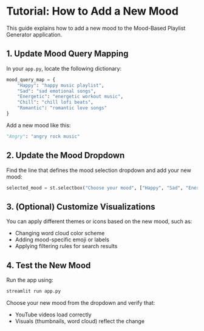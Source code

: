 # Tutorial: How to Add a New Mood

This guide explains how to add a new mood to the Mood-Based Playlist Generator application.

## 1. Update Mood Query Mapping

In your `app.py`, locate the following dictionary:

```python
mood_query_map = {
    "Happy": "happy music playlist",
    "Sad": "sad emotional songs",
    "Energetic": "energetic workout music",
    "Chill": "chill lofi beats",
    "Romantic": "romantic love songs"
}
```

Add a new mood like this:

```python
"Angry": "angry rock music"
```

## 2. Update the Mood Dropdown

Find the line that defines the mood selection dropdown and add your new mood:

```python
selected_mood = st.selectbox("Choose your mood", ["Happy", "Sad", "Energetic", "Chill", "Romantic", "Angry"])
```

## 3. (Optional) Customize Visualizations

You can apply different themes or icons based on the new mood, such as:
- Changing word cloud color scheme
- Adding mood-specific emoji or labels
- Applying filtering rules for search results

## 4. Test the New Mood

Run the app using:

```bash
streamlit run app.py
```

Choose your new mood from the dropdown and verify that:
- YouTube videos load correctly
- Visuals (thumbnails, word cloud) reflect the change
